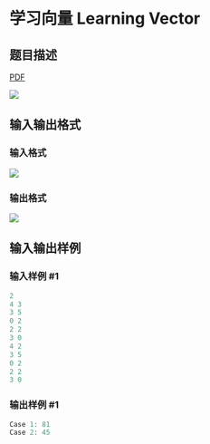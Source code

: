 # 学习向量 Learning Vector

## 题目描述

[problemUrl]: https://uva.onlinejudge.org/index.php?option=com_onlinejudge&Itemid=8&category=441&page=show_problem&problem=4034

[PDF](https://uva.onlinejudge.org/external/125/p12589.pdf)

![](https://cdn.luogu.com.cn/upload/vjudge_pic/UVA12589/592cb3be0b70a300a9e187a139921ac9e8209f47.png)

## 输入输出格式

### 输入格式

![](https://cdn.luogu.com.cn/upload/vjudge_pic/UVA12589/46199684f0850b6d8b29678bcfbb22b97a6cd7b6.png)

### 输出格式

![](https://cdn.luogu.com.cn/upload/vjudge_pic/UVA12589/3c5f1540ab37aef086ae5c43ce26c4ed87f7bdd6.png)

## 输入输出样例

### 输入样例 #1

```cpp
2
4 3
3 5
0 2
2 2
3 0
4 2
3 5
0 2
2 2
3 0
```


### 输出样例 #1

```cpp
Case 1: 81
Case 2: 45
```


